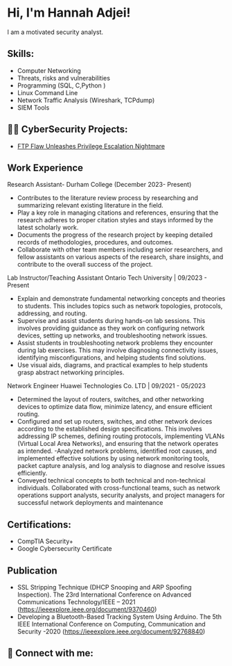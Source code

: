 <h1>Hi, I'm Hannah Adjei! </h1>
I am a motivated security analyst.

<h2>Skills:</h2>

  - Computer Networking
  - Threats, risks and vulnerabilities
  - Programming (SQL, C,Python )
  - Linux Command Line
  - Network Traffic Analysis (Wireshark, TCPdump)
  - SIEM Tools
  
<h2>👨‍💻 CyberSecurity Projects:</h2>

  - [FTP Flaw Unleashes Privilege Escalation Nightmare](https://github.com/Hannah-A-S-Adjei/Guarding_Data_in_Transit-An_FTP_Vulnerability_Exploration)
    
  
<h2>Work Experience</h2>

Research Assistant- Durham College (December 2023- Present)
 - Contributes to the literature review process by researching and summarizing relevant existing literature in the field.
 - Play a key role in managing citations and references, ensuring that the research adheres to proper citation styles and stays informed by the latest scholarly work.
 - Documents the progress of the research project by keeping detailed records of methodologies, procedures, and outcomes.
 - Collaborate with other team members including senior researchers, and fellow assistants on various aspects of the research, share insights, and contribute to the overall success of the project.

Lab Instructor/Teaching Assistant Ontario Tech University | 09/2023 - Present 
 -  Explain and demonstrate fundamental networking concepts and theories to students. This includes topics such as network topologies, protocols, addressing, and routing.
 - 	Supervise and assist students during hands-on lab sessions. This involves providing guidance as they work on configuring network devices, setting up networks, and troubleshooting network issues.
 - Assist students in troubleshooting network problems they encounter during lab exercises. This may involve diagnosing connectivity issues, identifying misconfigurations, and helping students find solutions.
 - 	Use visual aids, diagrams, and practical examples to help students grasp abstract networking principles.

Network Engineer Huawei Technologies Co. LTD  | 09/2021 - 05/2023 
 
-	Determined the layout of routers, switches, and other networking devices to optimize data flow, minimize latency, and ensure efficient routing.
-	Configured and set up routers, switches, and other network devices according to the established design specifications. This involves addressing IP schemes, defining routing protocols, implementing VLANs (Virtual Local Area Networks), and ensuring that the network operates as intended.
-Analyzed network problems, identified root causes, and implemented effective solutions by using network monitoring tools, packet capture analysis, and log analysis to diagnose and resolve issues efficiently.
-	Conveyed technical concepts to both technical and non-technical individuals. Collaborated with cross-functional teams, such as network operations support analysts, security analysts, and project managers for successful network deployments and maintenance


<h2>Certifications:</h2>

  - CompTIA Security+
  - Google Cybersecurity Certificate


<h2>Publication</h2>

 - SSL Stripping Technique (DHCP Snooping and ARP Spoofing Inspection). The 23rd International Conference on Advanced Communications Technology/IEEE – 2021
   (https://ieeexplore.ieee.org/document/9370460)
  - Developing a Bluetooth-Based Tracking System Using Arduino. The 5th IEEE International Conference on Computing, Communication and Security -2020
   (https://ieeexplore.ieee.org/document/92768840)
   
<h2> 🤳 Connect with me:</h2>




